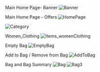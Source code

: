 Main Home Page- Banner
![Banner](https://github.com/amishaphabba/MyntraFunctionalityClone/assets/75721242/9465ff9e-9ca1-4f26-b55d-227ae9701f0d)


Main Home Page - Offers
![HomePage](https://github.com/amishaphabba/MyntraFunctionalityClone/assets/75721242/04e601ed-2468-4d41-8e2e-45e7923ec75d)

![Category](https://github.com/amishaphabba/MyntraFunctionalityClone/assets/75721242/384b3f2b-c9ed-41fd-ae00-321038a491f2)


Women_Clothing
![Items_womenClothing](https://github.com/amishaphabba/MyntraFunctionalityClone/assets/75721242/8b7b4514-1b5d-4640-8ce0-9b6a24276478)


Empty Bag
![EmptyBag](https://github.com/amishaphabba/MyntraFunctionalityClone/assets/75721242/8750b204-293a-4e03-8af4-0caf6c3ecb76)


Add to Bag / Remove from Bag
![AddToBag](https://github.com/amishaphabba/MyntraFunctionalityClone/assets/75721242/02d79a80-9587-4887-8deb-3759096bf3ac)


Bag and Bag Summary
![Bag](https://github.com/amishaphabba/MyntraFunctionalityClone/assets/75721242/f4e0b8ce-7ba4-468a-a116-3e8dbe685c08)
![Bag3](https://github.com/amishaphabba/MyntraFunctionalityClone/assets/75721242/a7d6e98a-b9e0-4c22-9443-7dcf8ab7e8d5)
